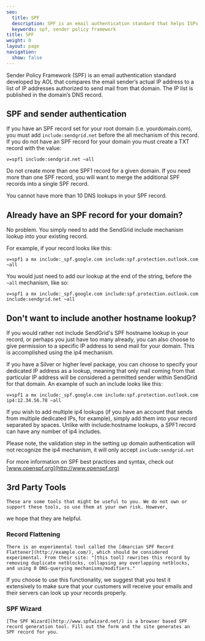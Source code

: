 ```yaml
---
seo:
  title: SPF
  description: SPF is an email authentication standard that helps ISPs better identify legitimate email senders.
  keywords: spf, sender policy framework
title: SPF
weight: 0
layout: page
navigation:
  show: false
---
```

Sender Policy Framework (SPF) is an email authentication standard developed by AOL that compares the email sender’s actual IP address to a list of IP addresses authorized to send mail from that domain. The IP list is published in the domain’s DNS record.

## 	SPF and sender authentication
 	
If you have an SPF record set for your root domain (i.e. yourdomain.com), you must add ```include:sendgrid.net``` before the all mechanism of this record. If you do not have an SPF record for your domain you must create a TXT record with the value:

```
v=spf1 include:sendgrid.net ~all
```

Do not create more than one SPF1 record for a given domain. If you need more than one SPF record, you will want to merge the additional SPF records into a single SPF record.

<call-out>

You cannot have more than 10 DNS lookups in your SPF record.

</call-out>

## 	Already have an SPF record for your domain?
 	
No problem. You simply need to add the SendGrid include mechanism lookup into your existing record.

For example, if your record looks like this:

```
v=spf1 a mx include:_spf.google.com include:spf.protection.outlook.com ~all
```

You would just need to add our lookup at the end of the string, before the ```~all``` mechanism, like so:

```
v=spf1 a mx include:_spf.google.com include:spf.protection.outlook.com include:sendgrid.net ~all
```


## 	Don't want to include another hostname lookup?
 	
If you would rather not include SendGrid's SPF hostname lookup in your record, or perhaps you just have too many already, you can also choose to give permission to a specific IP address to send mail for your domain. This is accomplished using the ip4 mechanism.

If you have a Silver or higher level package, you can choose to specify your dedicated IP address as a lookup, meaning that only mail coming from that particular IP address will be considered a permitted sender within SendGrid for that domain. An example of such an include looks like this:

```
v=spf1 a mx include:_spf.google.com include:spf.protection.outlook.com ip4:12.34.56.78 ~all
```

If you wish to add multiple ip4 lookups (if you have an account that sends from multiple dedicated IPs, for example), simply add them into your record separated by spaces. Unlike with include:hostname lookups, a SPF1 record can have any number of ip4 includes.

Please note, the validation step in the setting up domain authentication will not recognize the ip4 mechanism, it will only accept ```include:sendgrid.net```

For more information on SPF best practices and syntax, check out [www.openspf.org](http://www.openspf.org)

## 	3rd Party Tools
 	These are some tools that might be useful to you. We do not own or support these tools, so use them at your own risk. However,
we hope that they are helpful.

 ### 	Record Flattening
 	There is an experimental tool called the [dmarcian SPF Record Flattener](http://example.com/), which should be considered experimental. From their site: "[this tool] rewrites this record by removing duplicate netblocks, collapsing any overlapping netblocks, and using 0 DNS-querying mechanisms/modifiers."

If you choose to use this functionality, we suggest that you test it extensively to make sure that your customers will receive your emails and their servers can look up your records properly.

 ### 	SPF Wizard
 	[The SPF Wizard](http://www.spfwizard.net/) is a browser based SPF record generation tool. Fill out the form and the site generates an SPF record for you.


